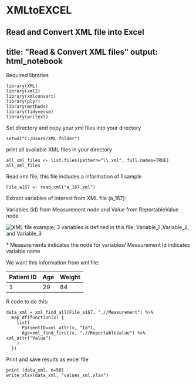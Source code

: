 # XMLtoEXCEL
Read and Convert XML file into Excel
---
title: "Read & Convert XML files"
output: html_notebook
---

Required libraries

```{r}
library(XML)
library(xml2)
library(xmlconvert)
library(plyr)
library(methods)
library(tidyverse)
library(writexl)
```

Set directory and copy your xml files into your directory

```{r}
setwd("C:/Users/XML folder")
```

print all available XML files in your directory

```{r}
all_xml_files <- list.files(pattern="\\.xml", full.names=TRUE)
all_xml_files
```

Read xml file, this file includes a information of 1 sample

```{r}
File_a167 <- read_xml("a_167.xml")
```

Extract variables of interest from XML file (a_167):

Variables (id) from Measurement node and Value from ReportableValue node

![XML file example; 3 variables is defined in this file: Variable_1 ;Variable_2, and Variable_3](images/XML%20example.PNG)

\* Measurements indicates the node for variables/ Measurement Id indicates variable name

We want this information from xml file:

| Patient ID | Age | Weight |
|------------|-----|--------|
| 1          | 29  | 84     |

R code to do this:

```{r}
data_xml = xml_find_all(File_a167, ".//Measurement") %>% 
  map_df(function(x) {
    list(
      PatientID=xml_attr(x, "Id"),
      Age=xml_find_first(x, ".//ReportableValue") %>% xml_attr("Value")
    )
  })

```

Print and save results as excel file

```{r}
print (data_xml, n=50)
write_xlsx(data_xml, "values_xml.xlsx")
```
